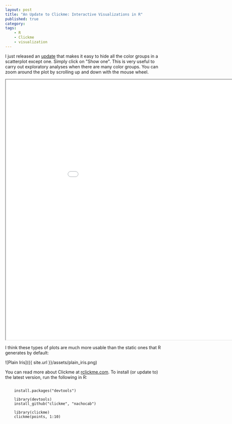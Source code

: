 ```yaml
---
layout: post
title: "An Update to Clickme: Interactive Visualizations in R"
published: true
category:
tags:
    - R
    - Clickme
    - visualization
---
```


I just released an [update](https://github.com/nachocab/clickme/releases/tag/0.3.1) that makes it easy to hide all the color groups in a scatterplot except one. Simply click on "Show one". This is very useful to carry out exploratory analyses when there are many color groups. You can zoom around the plot by scrolling up and down with the mouse wheel.

<!--excerpt-->

<iframe width = "1000" height = "840" src="{{site.url}}/clickme/iris_mds.html"> </iframe>

I think these types of plots are much more usable than the static ones that R generates by default:

![Plain Iris]({{ site.url }}/assets/plain_iris.png)

You can read more about Clickme at [rclickme.com](http://rclickme.com). To install (or update to) the latest version, run the following in R:

<pre><code>
    install.packages("devtools")

    library(devtools)
    install_github("clickme", "nachocab")

    library(clickme)
    clickme(points, 1:10)
</code></pre>

